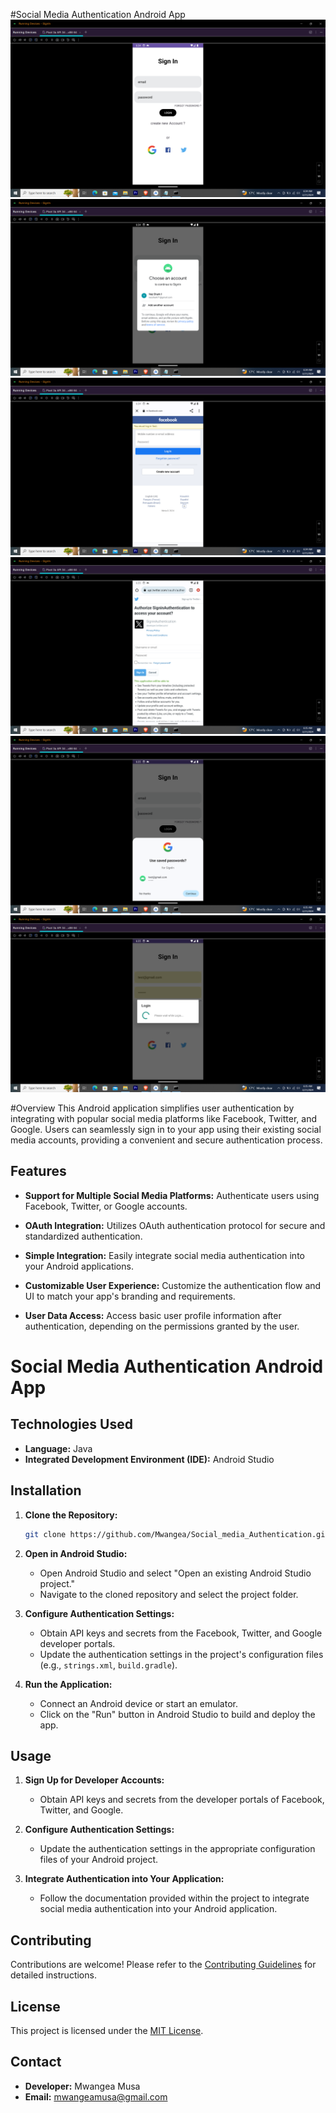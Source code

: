 #Social Media Authentication Android App
![alt text](https://github.com/Mwangea/Social_media_Authentication/blob/master/Screenshot%20(32).png?raw=true)
![alt text](https://github.com/Mwangea/Social_media_Authentication/blob/master/Screenshot%20(33).png?raw=true)
![alt text](https://github.com/Mwangea/Social_media_Authentication/blob/master/Screenshot%20(34).png?raw=true)
![alt text](https://github.com/Mwangea/Social_media_Authentication/blob/master/Screenshot%20(35).png?raw=true)
![alt text](https://github.com/Mwangea/Social_media_Authentication/blob/master/Screenshot%20(36).png?raw=true)
![alt text](https://github.com/Mwangea/Social_media_Authentication/blob/master/Screenshot%20(37).png?raw=true)

#Overview
This Android application simplifies user authentication by integrating with popular social media platforms like Facebook, Twitter, and Google. Users can seamlessly sign in to your app using their existing social media accounts, providing a convenient and secure authentication process.

## Features

- **Support for Multiple Social Media Platforms:** Authenticate users using Facebook, Twitter, or Google accounts.
  
- **OAuth Integration:** Utilizes OAuth authentication protocol for secure and standardized authentication.
  
- **Simple Integration:** Easily integrate social media authentication into your Android applications.
  
- **Customizable User Experience:** Customize the authentication flow and UI to match your app's branding and requirements.
  
- **User Data Access:** Access basic user profile information after authentication, depending on the permissions granted by the user.
# Social Media Authentication Android App

## Technologies Used

- **Language:** Java
- **Integrated Development Environment (IDE):** Android Studio

## Installation

1. **Clone the Repository:**
    ```bash
    git clone https://github.com/Mwangea/Social_media_Authentication.git
    ```

2. **Open in Android Studio:**
    - Open Android Studio and select "Open an existing Android Studio project."
    - Navigate to the cloned repository and select the project folder.

3. **Configure Authentication Settings:**
    - Obtain API keys and secrets from the Facebook, Twitter, and Google developer portals.
    - Update the authentication settings in the project's configuration files (e.g., `strings.xml`, `build.gradle`).

4. **Run the Application:**
    - Connect an Android device or start an emulator.
    - Click on the "Run" button in Android Studio to build and deploy the app.

## Usage

1. **Sign Up for Developer Accounts:**
    - Obtain API keys and secrets from the developer portals of Facebook, Twitter, and Google.

2. **Configure Authentication Settings:**
    - Update the authentication settings in the appropriate configuration files of your Android project.

3. **Integrate Authentication into Your Application:**
    - Follow the documentation provided within the project to integrate social media authentication into your Android application.

## Contributing

Contributions are welcome! Please refer to the [Contributing Guidelines](CONTRIBUTING.md) for detailed instructions.

## License

This project is licensed under the [MIT License](LICENSE).


## Contact

- **Developer:** Mwangea Musa
- **Email:** mwangeamusa@gmail.com

